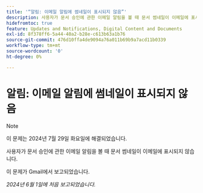 ```yaml
---
title: '“알림: 이메일 알림에 썸네일이 표시되지 않음”'
description: 사용자가 문서 승인에 관한 이메일 알림을 볼 때 문서 썸네일이 이메일에 표시되지 않습니다.
hidefromtoc: true
feature: Updates and Notifications, Digital Content and Documents
exl-id: 8f378ff6-5a44-40a2-b28e-c613b63a1b76
source-git-commit: 476d10ffa4de9094a76a011b69b9a7acd11b0339
workflow-type: tm+mt
source-wordcount: '0'
ht-degree: 0%

---
```


# 알림: 이메일 알림에 썸네일이 표시되지 않음

>[!NOTE]
>
>이 문제는 2024년 7월 29일 화요일에 해결되었습니다.

사용자가 문서 승인에 관한 이메일 알림을 볼 때 문서 썸네일이 이메일에 표시되지 않습니다.

이 문제가 Gmail에서 보고되었습니다.

_2024년 6월 1일에 처음 보고되었습니다._
